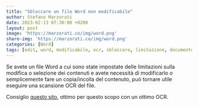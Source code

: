 ```yaml
---
title: "Sbloccare un file Word non modificabile"
author: Stefano Marzorati
date: 2023-02-13 07:30:00 +0200
layout: post
image: 'https://marzorati.co/img/word.png'
share-img: 'https://marzorati.co/img/word.png'
categories: [Word]
tags: [edit, word, modificabile, ocr, sbloccare, limitazione, documento]
---
```

Se avete un file Word a cui sono state impostate delle limitazioni sulla modifica o selezione dei contenuti e avete necessità di modificarlo o semplicemente fare un copia/incolla del contenuto, può tornare utile eseguire una scansione OCR del file.   

Consiglio <a href="https://www.ocr2edit.com/" target="_blank">questo sito</a>, ottimo per questo scopo con un ottimo OCR.   